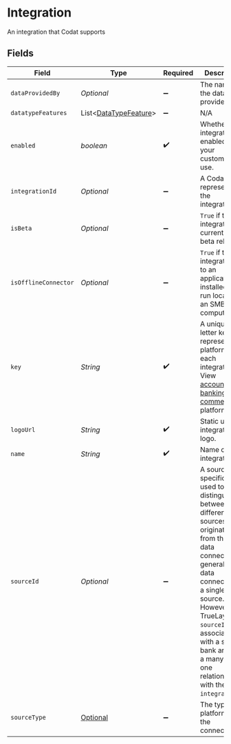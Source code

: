 # Integration

An integration that Codat supports


## Fields

| Field                                                                                                                                                                                                                                                                                                                                       | Type                                                                                                                                                                                                                                                                                                                                        | Required                                                                                                                                                                                                                                                                                                                                    | Description                                                                                                                                                                                                                                                                                                                                 | Example                                                                                                                                                                                                                                                                                                                                     |
| ------------------------------------------------------------------------------------------------------------------------------------------------------------------------------------------------------------------------------------------------------------------------------------------------------------------------------------------- | ------------------------------------------------------------------------------------------------------------------------------------------------------------------------------------------------------------------------------------------------------------------------------------------------------------------------------------------- | ------------------------------------------------------------------------------------------------------------------------------------------------------------------------------------------------------------------------------------------------------------------------------------------------------------------------------------------- | ------------------------------------------------------------------------------------------------------------------------------------------------------------------------------------------------------------------------------------------------------------------------------------------------------------------------------------------- | ------------------------------------------------------------------------------------------------------------------------------------------------------------------------------------------------------------------------------------------------------------------------------------------------------------------------------------------- |
| `dataProvidedBy`                                                                                                                                                                                                                                                                                                                            | *Optional<String>*                                                                                                                                                                                                                                                                                                                          | :heavy_minus_sign:                                                                                                                                                                                                                                                                                                                          | The name of the data provider.                                                                                                                                                                                                                                                                                                              |                                                                                                                                                                                                                                                                                                                                             |
| `datatypeFeatures`                                                                                                                                                                                                                                                                                                                          | List<[DataTypeFeature](../../models/shared/DataTypeFeature.md)>                                                                                                                                                                                                                                                                             | :heavy_minus_sign:                                                                                                                                                                                                                                                                                                                          | N/A                                                                                                                                                                                                                                                                                                                                         |                                                                                                                                                                                                                                                                                                                                             |
| `enabled`                                                                                                                                                                                                                                                                                                                                   | *boolean*                                                                                                                                                                                                                                                                                                                                   | :heavy_check_mark:                                                                                                                                                                                                                                                                                                                          | Whether this integration is enabled for your customers to use.                                                                                                                                                                                                                                                                              |                                                                                                                                                                                                                                                                                                                                             |
| `integrationId`                                                                                                                                                                                                                                                                                                                             | *Optional<String>*                                                                                                                                                                                                                                                                                                                          | :heavy_minus_sign:                                                                                                                                                                                                                                                                                                                          | A Codat ID representing the integration.                                                                                                                                                                                                                                                                                                    | fd321cb6-7963-4506-b873-e99593a45e30                                                                                                                                                                                                                                                                                                        |
| `isBeta`                                                                                                                                                                                                                                                                                                                                    | *Optional<Boolean>*                                                                                                                                                                                                                                                                                                                         | :heavy_minus_sign:                                                                                                                                                                                                                                                                                                                          | `True` if the integration is currently in beta release.                                                                                                                                                                                                                                                                                     |                                                                                                                                                                                                                                                                                                                                             |
| `isOfflineConnector`                                                                                                                                                                                                                                                                                                                        | *Optional<Boolean>*                                                                                                                                                                                                                                                                                                                         | :heavy_minus_sign:                                                                                                                                                                                                                                                                                                                          | `True` if the integration is to an application installed and run locally on an SMBs computer.                                                                                                                                                                                                                                               |                                                                                                                                                                                                                                                                                                                                             |
| `key`                                                                                                                                                                                                                                                                                                                                       | *String*                                                                                                                                                                                                                                                                                                                                    | :heavy_check_mark:                                                                                                                                                                                                                                                                                                                          | A unique 4-letter key to represent a platform in each integration. View [accounting](https://docs.codat.io/integrations/accounting/overview#platform-keys), [banking](https://docs.codat.io/integrations/banking/overview#platform-keys), and [commerce](https://docs.codat.io/integrations/commerce/overview#platform-keys) platform keys. | gbol                                                                                                                                                                                                                                                                                                                                        |
| `logoUrl`                                                                                                                                                                                                                                                                                                                                   | *String*                                                                                                                                                                                                                                                                                                                                    | :heavy_check_mark:                                                                                                                                                                                                                                                                                                                          | Static url for integration's logo.                                                                                                                                                                                                                                                                                                          |                                                                                                                                                                                                                                                                                                                                             |
| `name`                                                                                                                                                                                                                                                                                                                                      | *String*                                                                                                                                                                                                                                                                                                                                    | :heavy_check_mark:                                                                                                                                                                                                                                                                                                                          | Name of integration.                                                                                                                                                                                                                                                                                                                        | Xero                                                                                                                                                                                                                                                                                                                                        |
| `sourceId`                                                                                                                                                                                                                                                                                                                                  | *Optional<String>*                                                                                                                                                                                                                                                                                                                          | :heavy_minus_sign:                                                                                                                                                                                                                                                                                                                          | A source-specific ID used to distinguish between different sources originating from the same data connection. In general, a data connection is a single data source. However, for TrueLayer, `sourceId` is associated with a specific bank and has a many-to-one relationship with the `integrationId`.                                     | 35b92968-9851-4095-ad60-395c95cbcba4                                                                                                                                                                                                                                                                                                        |
| `sourceType`                                                                                                                                                                                                                                                                                                                                | [Optional<SourceType>](../../models/shared/SourceType.md)                                                                                                                                                                                                                                                                                   | :heavy_minus_sign:                                                                                                                                                                                                                                                                                                                          | The type of platform of the connection.                                                                                                                                                                                                                                                                                                     | Accounting                                                                                                                                                                                                                                                                                                                                  |